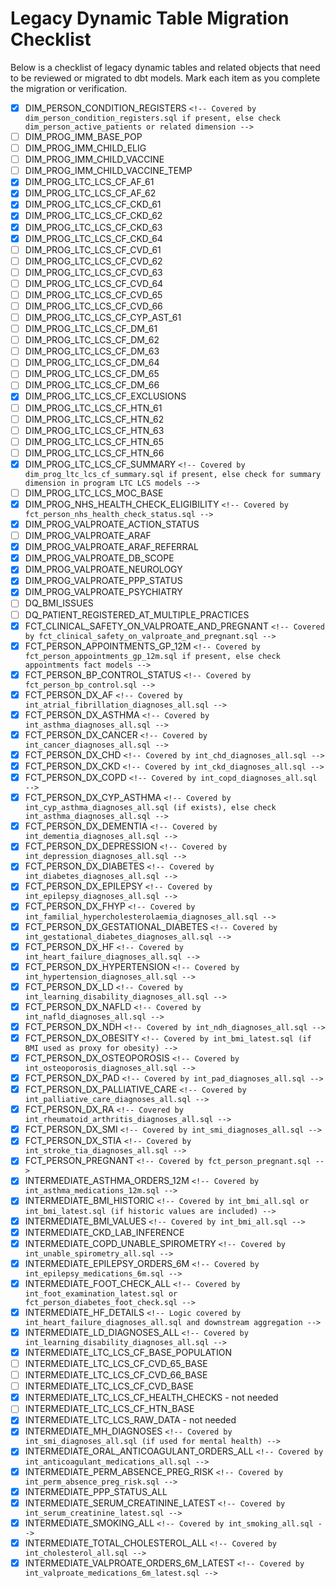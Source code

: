 # Legacy Dynamic Table Migration Checklist

Below is a checklist of legacy dynamic tables and related objects that need to be reviewed or migrated to dbt models. Mark each item as you complete the migration or verification.

- [X] DIM_PERSON_CONDITION_REGISTERS  `<!-- Covered by dim_person_condition_registers.sql if present, else check dim_person_active_patients or related dimension -->`
- [ ] DIM_PROG_IMM_BASE_POP
- [ ] DIM_PROG_IMM_CHILD_ELIG
- [ ] DIM_PROG_IMM_CHILD_VACCINE
- [ ] DIM_PROG_IMM_CHILD_VACCINE_TEMP
- [X] DIM_PROG_LTC_LCS_CF_AF_61
- [X] DIM_PROG_LTC_LCS_CF_AF_62
- [X] DIM_PROG_LTC_LCS_CF_CKD_61
- [X] DIM_PROG_LTC_LCS_CF_CKD_62
- [X] DIM_PROG_LTC_LCS_CF_CKD_63
- [X] DIM_PROG_LTC_LCS_CF_CKD_64
- [ ] DIM_PROG_LTC_LCS_CF_CVD_61
- [ ] DIM_PROG_LTC_LCS_CF_CVD_62
- [ ] DIM_PROG_LTC_LCS_CF_CVD_63
- [ ] DIM_PROG_LTC_LCS_CF_CVD_64
- [ ] DIM_PROG_LTC_LCS_CF_CVD_65
- [ ] DIM_PROG_LTC_LCS_CF_CVD_66
- [ ] DIM_PROG_LTC_LCS_CF_CYP_AST_61
- [ ] DIM_PROG_LTC_LCS_CF_DM_61
- [ ] DIM_PROG_LTC_LCS_CF_DM_62
- [ ] DIM_PROG_LTC_LCS_CF_DM_63
- [ ] DIM_PROG_LTC_LCS_CF_DM_64
- [ ] DIM_PROG_LTC_LCS_CF_DM_65
- [ ] DIM_PROG_LTC_LCS_CF_DM_66
- [X] DIM_PROG_LTC_LCS_CF_EXCLUSIONS
- [ ] DIM_PROG_LTC_LCS_CF_HTN_61
- [ ] DIM_PROG_LTC_LCS_CF_HTN_62
- [ ] DIM_PROG_LTC_LCS_CF_HTN_63
- [ ] DIM_PROG_LTC_LCS_CF_HTN_65
- [ ] DIM_PROG_LTC_LCS_CF_HTN_66
- [X] DIM_PROG_LTC_LCS_CF_SUMMARY  `<!-- Covered by dim_prog_ltc_lcs_cf_summary.sql if present, else check for summary dimension in program LTC LCS models -->`
- [ ] DIM_PROG_LTC_LCS_MOC_BASE
- [X] DIM_PROG_NHS_HEALTH_CHECK_ELIGIBILITY  `<!-- Covered by fct_person_nhs_health_check_status.sql -->`
- [X] DIM_PROG_VALPROATE_ACTION_STATUS
- [ ] DIM_PROG_VALPROATE_ARAF
- [X] DIM_PROG_VALPROATE_ARAF_REFERRAL
- [X] DIM_PROG_VALPROATE_DB_SCOPE
- [X] DIM_PROG_VALPROATE_NEUROLOGY
- [X] DIM_PROG_VALPROATE_PPP_STATUS
- [X] DIM_PROG_VALPROATE_PSYCHIATRY
- [ ] DQ_BMI_ISSUES
- [ ] DQ_PATIENT_REGISTERED_AT_MULTIPLE_PRACTICES
- [X] FCT_CLINICAL_SAFETY_ON_VALPROATE_AND_PREGNANT  `<!-- Covered by fct_clinical_safety_on_valproate_and_pregnant.sql -->`
- [X] FCT_PERSON_APPOINTMENTS_GP_12M  `<!-- Covered by fct_person_appointments_gp_12m.sql if present, else check appointments fact models -->`
- [X] FCT_PERSON_BP_CONTROL_STATUS  `<!-- Covered by fct_person_bp_control.sql -->`
- [X] FCT_PERSON_DX_AF  `<!-- Covered by int_atrial_fibrillation_diagnoses_all.sql -->`
- [X] FCT_PERSON_DX_ASTHMA  `<!-- Covered by int_asthma_diagnoses_all.sql -->`
- [X] FCT_PERSON_DX_CANCER  `<!-- Covered by int_cancer_diagnoses_all.sql -->`
- [X] FCT_PERSON_DX_CHD  `<!-- Covered by int_chd_diagnoses_all.sql -->`
- [X] FCT_PERSON_DX_CKD  `<!-- Covered by int_ckd_diagnoses_all.sql -->`
- [X] FCT_PERSON_DX_COPD  `<!-- Covered by int_copd_diagnoses_all.sql -->`
- [X] FCT_PERSON_DX_CYP_ASTHMA  `<!-- Covered by int_cyp_asthma_diagnoses_all.sql (if exists), else check int_asthma_diagnoses_all.sql -->`
- [X] FCT_PERSON_DX_DEMENTIA  `<!-- Covered by int_dementia_diagnoses_all.sql -->`
- [X] FCT_PERSON_DX_DEPRESSION  `<!-- Covered by int_depression_diagnoses_all.sql -->`
- [X] FCT_PERSON_DX_DIABETES  `<!-- Covered by int_diabetes_diagnoses_all.sql -->`
- [X] FCT_PERSON_DX_EPILEPSY  `<!-- Covered by int_epilepsy_diagnoses_all.sql -->`
- [X] FCT_PERSON_DX_FHYP  `<!-- Covered by int_familial_hypercholesterolaemia_diagnoses_all.sql -->`
- [X] FCT_PERSON_DX_GESTATIONAL_DIABETES  `<!-- Covered by int_gestational_diabetes_diagnoses_all.sql -->`
- [X] FCT_PERSON_DX_HF  `<!-- Covered by int_heart_failure_diagnoses_all.sql -->`
- [X] FCT_PERSON_DX_HYPERTENSION  `<!-- Covered by int_hypertension_diagnoses_all.sql -->`
- [X] FCT_PERSON_DX_LD  `<!-- Covered by int_learning_disability_diagnoses_all.sql -->`
- [X] FCT_PERSON_DX_NAFLD  `<!-- Covered by int_nafld_diagnoses_all.sql -->`
- [X] FCT_PERSON_DX_NDH  `<!-- Covered by int_ndh_diagnoses_all.sql -->`
- [X] FCT_PERSON_DX_OBESITY  `<!-- Covered by int_bmi_latest.sql (if BMI used as proxy for obesity) -->`
- [X] FCT_PERSON_DX_OSTEOPOROSIS  `<!-- Covered by int_osteoporosis_diagnoses_all.sql -->`
- [X] FCT_PERSON_DX_PAD  `<!-- Covered by int_pad_diagnoses_all.sql -->`
- [X] FCT_PERSON_DX_PALLIATIVE_CARE  `<!-- Covered by int_palliative_care_diagnoses_all.sql -->`
- [X] FCT_PERSON_DX_RA  `<!-- Covered by int_rheumatoid_arthritis_diagnoses_all.sql -->`
- [X] FCT_PERSON_DX_SMI  `<!-- Covered by int_smi_diagnoses_all.sql -->`
- [X] FCT_PERSON_DX_STIA  `<!-- Covered by int_stroke_tia_diagnoses_all.sql -->`
- [X] FCT_PERSON_PREGNANT  `<!-- Covered by fct_person_pregnant.sql -->`
- [X] INTERMEDIATE_ASTHMA_ORDERS_12M  `<!-- Covered by int_asthma_medications_12m.sql -->`
- [X] INTERMEDIATE_BMI_HISTORIC  `<!-- Covered by int_bmi_all.sql or int_bmi_latest.sql (if historic values are included) -->`
- [X] INTERMEDIATE_BMI_VALUES  `<!-- Covered by int_bmi_all.sql -->`
- [X] INTERMEDIATE_CKD_LAB_INFERENCE
- [X] INTERMEDIATE_COPD_UNABLE_SPIROMETRY  `<!-- Covered by int_unable_spirometry_all.sql -->`
- [X] INTERMEDIATE_EPILEPSY_ORDERS_6M  `<!-- Covered by int_epilepsy_medications_6m.sql -->`
- [X] INTERMEDIATE_FOOT_CHECK_ALL  `<!-- Covered by int_foot_examination_latest.sql or fct_person_diabetes_foot_check.sql -->`
- [X] INTERMEDIATE_HF_DETAILS  `<!-- Logic covered by int_heart_failure_diagnoses_all.sql and downstream aggregation -->`
- [X] INTERMEDIATE_LD_DIAGNOSES_ALL  `<!-- Covered by int_learning_disability_diagnoses_all.sql -->`
- [X] INTERMEDIATE_LTC_LCS_CF_BASE_POPULATION
- [ ] INTERMEDIATE_LTC_LCS_CF_CVD_65_BASE
- [ ] INTERMEDIATE_LTC_LCS_CF_CVD_66_BASE
- [ ] INTERMEDIATE_LTC_LCS_CF_CVD_BASE
- [X] INTERMEDIATE_LTC_LCS_CF_HEALTH_CHECKS - not needed
- [ ] INTERMEDIATE_LTC_LCS_CF_HTN_BASE
- [X] INTERMEDIATE_LTC_LCS_RAW_DATA - not needed
- [X] INTERMEDIATE_MH_DIAGNOSES  `<!-- Covered by int_smi_diagnoses_all.sql (if used for mental health) -->`
- [X] INTERMEDIATE_ORAL_ANTICOAGULANT_ORDERS_ALL  `<!-- Covered by int_anticoagulant_medications_all.sql -->`
- [X] INTERMEDIATE_PERM_ABSENCE_PREG_RISK  `<!-- Covered by int_perm_absence_preg_risk.sql -->`
- [X] INTERMEDIATE_PPP_STATUS_ALL
- [X] INTERMEDIATE_SERUM_CREATININE_LATEST  `<!-- Covered by int_serum_creatinine_latest.sql -->`
- [X] INTERMEDIATE_SMOKING_ALL  `<!-- Covered by int_smoking_all.sql -->`
- [X] INTERMEDIATE_TOTAL_CHOLESTEROL_ALL  `<!-- Covered by int_cholesterol_all.sql -->`
- [X] INTERMEDIATE_VALPROATE_ORDERS_6M_LATEST  `<!-- Covered by int_valproate_medications_6m_latest.sql -->`
